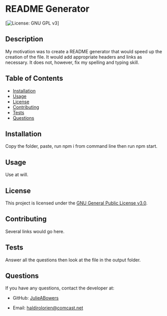 # README Generator

[![License: GNU GPL v3](https://img.shields.io/badge/License-GPLv3-blue.svg)]

## Description

My motivation was to create a README generator that would speed up the creation of the file. It would add appropriate headers and links as necessary. It does not, however, fix my spelling and typing skill.

## Table of Contents

- [Installation](#installation)
- [Usage](#usage)
- [License](#license)
- [Contributing](#contributing)
- [Tests](#tests)
- [Questions](#questions)
## Installation

Copy the folder, paste, run npm i from command line then run npm start.

## Usage

Use at will.

## License

This project is licensed under the [GNU General Public License v3.0](https://www.gnu.org/licenses/gpl-3.0).

## Contributing

Several links would go here.

## Tests

Answer all the questions then look at the file in the output folder.

## Questions

If you have any questions, contact the developer at:

- GitHub: [JulieABowers](https://github.com/JulieABowers)

- Email: haldirolorien@comcast.net